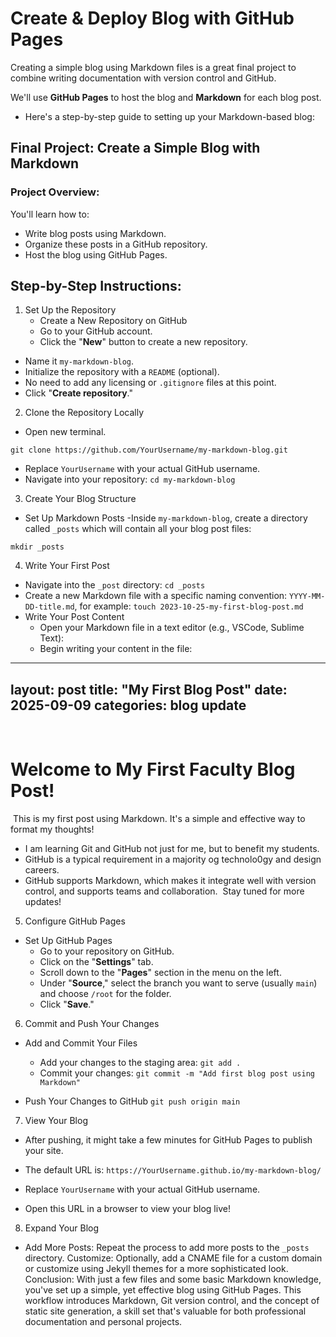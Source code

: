 # Create & Deploy Blog with GitHub Pages

Creating a simple blog using Markdown files is a great final project to combine writing documentation with version control and GitHub. 

We'll use **GitHub Pages** to host the blog and **Markdown** for each blog post. 

- Here's a step-by-step guide to setting up your Markdown-based blog:

## Final Project: Create a Simple Blog with Markdown

### Project Overview:
You'll learn how to:
- Write blog posts using Markdown.
- Organize these posts in a GitHub repository.
- Host the blog using GitHub Pages.

## Step-by-Step Instructions:
1. Set Up the Repository
    - Create a New Repository on GitHub
    - Go to your GitHub account.
    - Click the "**New**" button to create a new repository.

- Name it ``my-markdown-blog``.
- Initialize the repository with a ``README`` (optional). 
- No need to add any licensing or ``.gitignore`` files at this point.
- Click "**Create repository**."

2. Clone the Repository Locally
- Open new terminal.

``git clone https://github.com/YourUsername/my-markdown-blog.git``

- Replace ``YourUsername`` with your actual GitHub username.
- Navigate into your repository:
``cd my-markdown-blog``

3. Create Your Blog Structure
- Set Up Markdown Posts
    -Inside ``my-markdown-blog``, create a directory called    ``_posts`` which will contain all your blog post files:

``mkdir _posts``

4. Write Your First Post
- Navigate into the ``_post`` directory:
``cd _posts``
- Create a new Markdown file with a specific naming convention: ``YYYY-MM-DD-title.md``, for example:
``touch 2023-10-25-my-first-blog-post.md``
- Write Your Post Content
    - Open your Markdown file in a text editor (e.g., VSCode, Sublime Text):
    - Begin writing your content in the file:

---
layout: post
title: "My First Blog Post"
date: 2025-09-09
categories: blog update
---
​
# Welcome to My First Faculty Blog Post!
​
This is my first post using Markdown. It's a simple and effective way to format my thoughts!
​
- I am learning Git and GitHub not just for me, but to benefit my students.
- GitHub is a typical requirement in a majority og technolo0gy and design careers.
- GitHub supports Markdown, which makes it integrate well with version control, and supports teams and collaboration.
​
Stay tuned for more updates!

5. Configure GitHub Pages
- Set Up GitHub Pages
    - Go to your repository on GitHub.
    - Click on the "**Settings**" tab.
    - Scroll down to the "**Pages**" section in the menu on the left.
    - Under "**Source**," select the branch you want to serve (usually ``main``) and choose ``/root`` for the folder.
    - Click "**Save**."

6. Commit and Push Your Changes
- Add and Commit Your Files
    - Add your changes to the staging area:
``git add .``
    - Commit your changes:
``git commit -m "Add first blog post using Markdown"``

- Push Your Changes to GitHub
``git push origin main``

7. View Your Blog
- After pushing, it might take a few minutes for GitHub Pages to publish your site.

- The default URL is: ``https://YourUsername.github.io/my-markdown-blog/``

- Replace ``YourUsername`` with your actual GitHub username.
- Open this URL in a browser to view your blog live!

8. Expand Your Blog
- Add More Posts: Repeat the process to add more posts to the ``_posts`` directory.
Customize: Optionally, add a CNAME file for a custom domain or customize using Jekyll themes for a more sophisticated look.
Conclusion:
With just a few files and some basic Markdown knowledge, you've set up a simple, yet effective blog using GitHub Pages. This workflow introduces Markdown, Git version control, and the concept of static site generation, a skill set that's valuable for both professional documentation and personal projects.